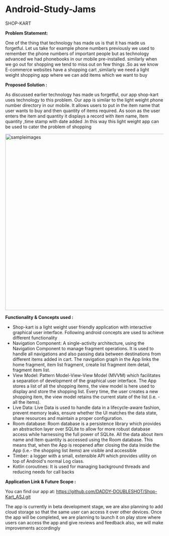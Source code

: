 # Android-Study-Jams

SHOP-KART

<b> Problem Statement: </b>

One of the thing that technology has made us is that it has made us forgetful. Let us take for example phone numbers previously we used to remember the phone numbers of important people but as technology advanced we had phonebooks in our mobile pre-installed. similarly  when we go out for shopping we tend to miss out on few things .So as we know E-commerce websites have a shopping cart ,similarly we need a light weight shopping app where we can add items which we want to buy

<b> Proposed Solution : </b>

As discussed earlier technology has made us forgetful, our app shop-kart uses technology to this problem. Our app is similar to the light weight phone number directory in our mobile. It allows users to put in the item name that user wants to buy and then quantity of items required. As soon as the user enters the item and quantity it displays a record  with item name, Item quantity ,time stamp with date added .In this way this light weight app can be used to cater the problem of shopping

<img width="559" alt="sampleimages" src="https://github.com/DADDY-DOUBLESHOT/Shop-Kart_ASJ/img/screens.png">
    	  	
<b> Functionality & Concepts used : </b>

- Shop-kart is a light weight user friendly application with interactive graphical user interface. Following android concepts are used to achieve different functionality 
- Navigation Component: A single-activity architecture, using the Navigation Component to manage fragment operations. It is used to handle all navigations and also passing data between destinations from different items added in cart. The navigation graph in the App links the home fragment, item list fragment, create list fragment item detail, fragment item list. 
- View Model: Pattern Model-View-View Model (MVVM) which facilitates a separation of development of the graphical user interface. The App stores a list of all the shopping items, the view model is here used to display and store the shopping list. Every time, the user creates a new shopping item, the view model retains the current state of the list (i.e. - all the items). 
- Live Data: Live Data is used to handle data in a lifecycle-aware fashion, prevent memory leaks, ensure whether the UI matches the data state, share resources and maintain a proper configuration.  
- Room database: Room database is a persistence library which provides an abstraction layer over SQLite to allow for more robust database access while harnessing the full power of SQLite. All the data about item name and Item quantity is accessed using the Room database. This means that, when the App is reopened after closing the data inside the App (i.e.- the shopping list items) are visible and accessible
- Timber: a logger with a small, extensible API which provides utility on top of Android's normal Log class. 
- Kotlin coroutines: It is used for managing background threads and reducing needs for call backs

<b> Application Link & Future Scope : </b>

You can find our app at: https://github.com/DADDY-DOUBLESHOT/Shop-Kart_ASJ.git

The app is currently in beta development stage, we are also planning to add cloud storage so that the same user can access it over other devices. Once the app will be completed, we are planning to launch it on play store where users can access the app and give reviews and feedback also, we will make improvements accordingly  